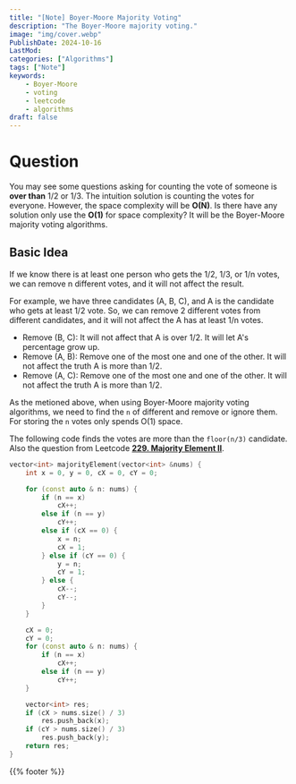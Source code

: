 ```yaml
---
title: "[Note] Boyer-Moore Majority Voting"
description: "The Boyer-Moore majority voting."
image: "img/cover.webp"
PublishDate: 2024-10-16
LastMod: 
categories: ["Algorithms"]
tags: ["Note"]
keywords:
    - Boyer-Moore
    - voting
    - leetcode
    - algorithms
draft: false
---
```


# Question

You may see some questions asking for counting the vote of someone is **over than** 1/2 or 1/3. The intuition solution is counting the votes for everyone. However, the space complexity will be **O(N)**. Is there have any solution only use the **O(1)** for space complexity? It will be the Boyer-Moore majority voting algorithms.

## Basic Idea

If we know there is at least one person who gets the 1/2, 1/3, or 1/n votes, we can remove n different votes, and it will not affect the result.

For example, we have three candidates (A, B, C), and A is the candidate who gets at least 1/2 vote. So, we can remove 2 different votes from different candidates, and it will not affect the A has at least 1/n votes.

- Remove (B, C): It will not affect that A is over 1/2. It will let A's percentage grow up.
- Remove (A, B): Remove one of the most one and one of the other. It will not affect the truth A is more than 1/2.
- Remove (A, C): Remove one of the most one and one of the other. It will not affect the truth A is more than 1/2.

As the metioned above, when using Boyer-Moore majority voting algorithms, we need to find the `n` of different and remove or ignore them. For storing the `n` votes only spends O(1) space.

The following code finds the votes are more than the `floor(n/3)` candidate. Also the question from Leetcode **[229. Majority Element II](https://leetcode.com/problems/majority-element-ii/)**.

```cpp
vector<int> majorityElement(vector<int> &nums) {
    int x = 0, y = 0, cX = 0, cY = 0;

    for (const auto & n: nums) {
        if (n == x)
            cX++;
        else if (n == y)
            cY++;
        else if (cX == 0) {
            x = n;
            cX = 1;
        } else if (cY == 0) {
            y = n;
            cY = 1;
        } else {
            cX--;
            cY--;
        }
    }

    cX = 0;
    cY = 0;
    for (const auto & n: nums) {  
        if (n == x) 
            cX++;
        else if (n == y) 
            cY++;
    }

    vector<int> res;
    if (cX > nums.size() / 3) 
        res.push_back(x);
    if (cY > nums.size() / 3) 
        res.push_back(y);
    return res;
}
```

{{% footer %}}
